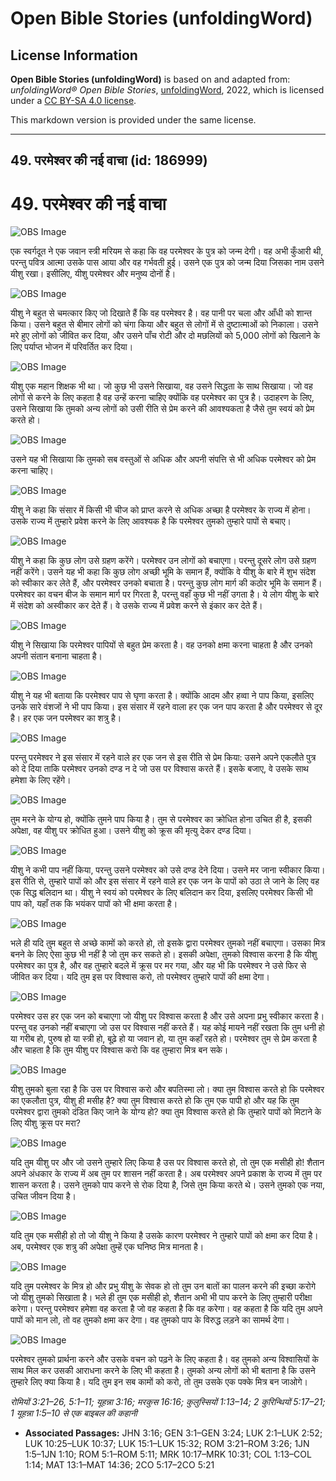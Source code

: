 # Open Bible Stories (unfoldingWord)

## License Information

**Open Bible Stories (unfoldingWord)** is based on and adapted from: _unfoldingWord® Open Bible Stories_, [unfoldingWord](https://unfoldingword.org/utw), 2022, which is licensed under a [CC BY-SA 4.0 license](https://creativecommons.org/licenses/by-sa/4.0/legalcode.en).

This markdown version is provided under the same license.



--------------------------------

## 49. परमेश्वर की नई वाचा (id: 186999)

49\. परमेश्वर की नई वाचा
========================

![OBS Image](https://cdn.aquifer.bible/aquifer-content/resources/UWOBS/jpg/360px/obs-en-49-01.jpg)

एक स्वर्गदूत ने एक जवान स्त्री मरियम से कहा कि वह परमेश्वर के पुत्र को जन्म देगी। वह अभी कुँआरी थी, परन्तु पवित्र आत्मा उसके पास आया और वह गर्भवती हुई। उसने एक पुत्र को जन्म दिया जिसका नाम उसने यीशु रखा। इसीलिए, यीशु परमेश्वर और मनुष्य दोनों है।

![OBS Image](https://cdn.aquifer.bible/aquifer-content/resources/UWOBS/jpg/360px/obs-en-49-02.jpg)

यीशु ने बहुत से चमत्कार किए जो दिखाते हैं कि वह परमेश्वर है। वह पानी पर चला और आँधी को शान्त किया। उसने बहुत से बीमार लोगों को चंगा किया और बहुत से लोगों में से दुष्टात्माओं को निकाला। उसने मरे हुए लोगों को जीवित कर दिया, और उसने पाँच रोटी और दो मछलियों को 5,000 लोगों को खिलाने के लिए पर्याप्त भोजन में परिवर्तित कर दिया।

![OBS Image](https://cdn.aquifer.bible/aquifer-content/resources/UWOBS/jpg/360px/obs-en-49-03.jpg)

यीशु एक महान शिक्षक भी था। जो कुछ भी उसने सिखाया, वह उसने सिद्धता के साथ सिखाया। जो वह लोगों से करने के लिए कहता है वह उन्हें करना चाहिए क्योंकि वह परमेश्वर का पुत्र है। उदाहरण के लिए, उसने सिखाया कि तुमको अन्य लोगों को उसी रीति से प्रेम करने की आवश्यकता है जैसे तुम स्वयं को प्रेम करते हो।

![OBS Image](https://cdn.aquifer.bible/aquifer-content/resources/UWOBS/jpg/360px/obs-en-49-04.jpg)

उसने यह भी सिखाया कि तुमको सब वस्तुओं से अधिक और अपनी संपत्ति से भी अधिक परमेश्वर को प्रेम करना चाहिए।

![OBS Image](https://cdn.aquifer.bible/aquifer-content/resources/UWOBS/jpg/360px/obs-en-49-05.jpg)

यीशु ने कहा कि संसार में किसी भी चीज को प्राप्त करने से अधिक अच्छा है परमेश्वर के राज्य में होना। उसके राज्य में तुम्हारे प्रवेश करने के लिए आवश्यक है कि परमेश्वर तुमको तुम्हारे पापों से बचाए।

![OBS Image](https://cdn.aquifer.bible/aquifer-content/resources/UWOBS/jpg/360px/obs-en-49-06.jpg)

यीशु ने कहा कि कुछ लोग उसे ग्रहण करेंगे। परमेश्वर उन लोगों को बचाएगा। परन्तु दूसरे लोग उसे ग्रहण नहीं करेंगे। उसने यह भी कहा कि कुछ लोग अच्छी भूमि के समान हैं, क्योंकि वे यीशु के बारे में शुभ संदेश को स्वीकार कर लेते हैं, और परमेश्वर उनको बचाता है। परन्तु कुछ लोग मार्ग की कठोर भूमि के समान हैं। परमेश्वर का वचन बीज के समान मार्ग पर गिरता है, परन्तु वहाँ कुछ भी नहीं उगता है। ये लोग यीशु के बारे में संदेश को अस्वीकार कर देते हैं। वे उसके राज्य में प्रवेश करने से इंकार कर देते हैं।

![OBS Image](https://cdn.aquifer.bible/aquifer-content/resources/UWOBS/jpg/360px/obs-en-49-07.jpg)

यीशु ने सिखाया कि परमेश्वर पापियों से बहुत प्रेम करता है। वह उनको क्षमा करना चाहता है और उनको अपनी संतान बनाना चाहता है।

![OBS Image](https://cdn.aquifer.bible/aquifer-content/resources/UWOBS/jpg/360px/obs-en-49-08.jpg)

यीशु ने यह भी बताया कि परमेश्वर पाप से घृणा करता है। क्योंकि आदम और हव्वा ने पाप किया, इसलिए उनके सारे वंशजों ने भी पाप किया। इस संसार में रहने वाला हर एक जन पाप करता है और परमेश्वर से दूर है। हर एक जन परमेश्वर का शत्रु है।

![OBS Image](https://cdn.aquifer.bible/aquifer-content/resources/UWOBS/jpg/360px/obs-en-49-09.jpg)

परन्तु परमेश्वर ने इस संसार में रहने वाले हर एक जन से इस रीति से प्रेम किया: उसने अपने एकलौते पुत्र को दे दिया ताकि परमेश्वर उनको दण्ड न दे जो उस पर विश्वास करते हैं। इसके बजाए, वे उसके साथ हमेशा के लिए रहेंगे।

![OBS Image](https://cdn.aquifer.bible/aquifer-content/resources/UWOBS/jpg/360px/obs-en-49-10.jpg)

तुम मरने के योग्य हो, क्योंकि तुमने पाप किया है। तुम से परमेश्वर का क्रोधित होना उचित ही है, इसकी अपेक्षा, वह यीशु पर क्रोधित हुआ। उसने यीशु को क्रूस की मृत्यु देकर दण्ड दिया।

![OBS Image](https://cdn.aquifer.bible/aquifer-content/resources/UWOBS/jpg/360px/obs-en-49-11.jpg)

यीशु ने कभी पाप नहीं किया, परन्तु उसने परमेश्वर को उसे दण्ड देने दिया। उसने मर जाना स्वीकार किया। इस रीति से, तुम्हारे पापों को और इस संसार में रहने वाले हर एक जन के पापों को उठा ले जाने के लिए वह एक सिद्ध बलिदान था। यीशु ने स्वयं को परमेश्वर के लिए बलिदान कर दिया, इसलिए परमेश्वर किसी भी पाप को, यहाँ तक कि भयंकर पापों को भी क्षमा करता है।

![OBS Image](https://cdn.aquifer.bible/aquifer-content/resources/UWOBS/jpg/360px/obs-en-49-12.jpg)

भले ही यदि तुम बहुत से अच्छे कामों को करते हो, तो इसके द्वारा परमेश्वर तुमको नहीं बचाएगा। उसका मित्र बनने के लिए ऐसा कुछ भी नहीं है जो तुम कर सकते हो। इसकी अपेक्षा, तुमको विश्वास करना है कि यीशु परमेश्वर का पुत्र है, और वह तुम्हारे बदले में क्रूस पर मर गया, और यह भी कि परमेश्वर ने उसे फिर से जीवित कर दिया। यदि तुम इस पर विश्वास करो, तो परमेश्वर तुम्हारे पापों की क्षमा देगा।

![OBS Image](https://cdn.aquifer.bible/aquifer-content/resources/UWOBS/jpg/360px/obs-en-49-13.jpg)

परमेश्वर उस हर एक जन को बचाएगा जो यीशु पर विश्वास करता है और उसे अपना प्रभु स्वीकार करता है। परन्तु वह उनको नहीं बचाएगा जो उस पर विश्वास नहीं करते हैं। यह कोई मायने नहीं रखता कि तुम धनी हो या गरीब हो, पुरुष हो या स्त्री हो, बूढ़े हो या जवान हो, या तुम कहाँ रहते हो। परमेश्वर तुम से प्रेम करता है और चाहता है कि तुम यीशु पर विश्वास करो कि वह तुम्हारा मित्र बन सके।

![OBS Image](https://cdn.aquifer.bible/aquifer-content/resources/UWOBS/jpg/360px/obs-en-49-14.jpg)

यीशु तुमको बुला रहा है कि उस पर विश्वास करो और बपतिस्मा लो। क्या तुम विश्वास करते हो कि परमेश्वर का एकलौता पुत्र, यीशु ही मसीह है? क्या तुम विश्वास करते हो कि तुम एक पापी हो और यह कि तुम परमेश्वर द्वारा तुमको दंडित किए जाने के योग्य हो? क्या तुम विश्वास करते हो कि तुम्हारे पापों को मिटाने के लिए यीशु क्रूस पर मरा?

![OBS Image](https://cdn.aquifer.bible/aquifer-content/resources/UWOBS/jpg/360px/obs-en-49-15.jpg)

यदि तुम यीशु पर और जो उसने तुम्हारे लिए किया है उस पर विश्वास करते हो, तो तुम एक मसीही हो! शैतान अपने अंधकार के राज्य में अब तुम पर शासन नहीं करता है। अब परमेश्वर अपने प्रकाश के राज्य में तुम पर शासन करता है। उसने तुमको पाप करने से रोक दिया है, जिसे तुम किया करते थे। उसने तुमको एक नया, उचित जीवन दिया है।

![OBS Image](https://cdn.aquifer.bible/aquifer-content/resources/UWOBS/jpg/360px/obs-en-49-16.jpg)

यदि तुम एक मसीही हो तो जो यीशु ने किया है उसके कारण परमेश्वर ने तुम्हारे पापों को क्षमा कर दिया है। अब, परमेश्वर एक शत्रु की अपेक्षा तुम्हें एक घनिष्ठ मित्र मानता है।

![OBS Image](https://cdn.aquifer.bible/aquifer-content/resources/UWOBS/jpg/360px/obs-en-49-17.jpg)

यदि तुम परमेश्वर के मित्र हो और प्रभु यीशु के सेवक हो तो तुम उन बातों का पालन करने की इच्छा करोगे जो यीशु तुमको सिखाता है। भले ही तुम एक मसीही हो, शैतान अभी भी पाप करने के लिए तुम्हारी परीक्षा करेगा। परन्तु परमेश्वर हमेशा वह करता है जो वह कहता है कि वह करेगा। वह कहता है कि यदि तुम अपने पापों को मान लो, तो वह तुमको क्षमा कर देगा। वह तुमको पाप के विरुद्ध लड़ने का सामर्थ देगा।

![OBS Image](https://cdn.aquifer.bible/aquifer-content/resources/UWOBS/jpg/360px/obs-en-49-18.jpg)

परमेश्वर तुमको प्रार्थना करने और उसके वचन को पढ़ने के लिए कहता है। वह तुमको अन्य विश्वासियों के साथ मिल कर उसकी आराधना करने के लिए भी कहता है। तुमको अन्य लोगों को भी बताना है कि उसने तुम्हारे लिए क्या किया है। यदि तुम इन सब कामों को करो, तो तुम उसके एक पक्के मित्र बन जाओगे।

*रोमियों 3:21–26, 5:1–11; यूहन्ना 3:16; मरकुस 16:16; कुलुस्सियों 1:13–14; 2 कुरिन्थियों 5:17–21; 1 यूहन्ना 1:5–10 से एक बाइबल की कहानी*

* **Associated Passages:** JHN 3:16; GEN 3:1–GEN 3:24; LUK 2:1–LUK 2:52; LUK 10:25–LUK 10:37; LUK 15:1–LUK 15:32; ROM 3:21–ROM 3:26; 1JN 1:5–1JN 1:10; ROM 5:1–ROM 5:11; MRK 10:17–MRK 10:31; COL 1:13–COL 1:14; MAT 13:1–MAT 14:36; 2CO 5:17–2CO 5:21

